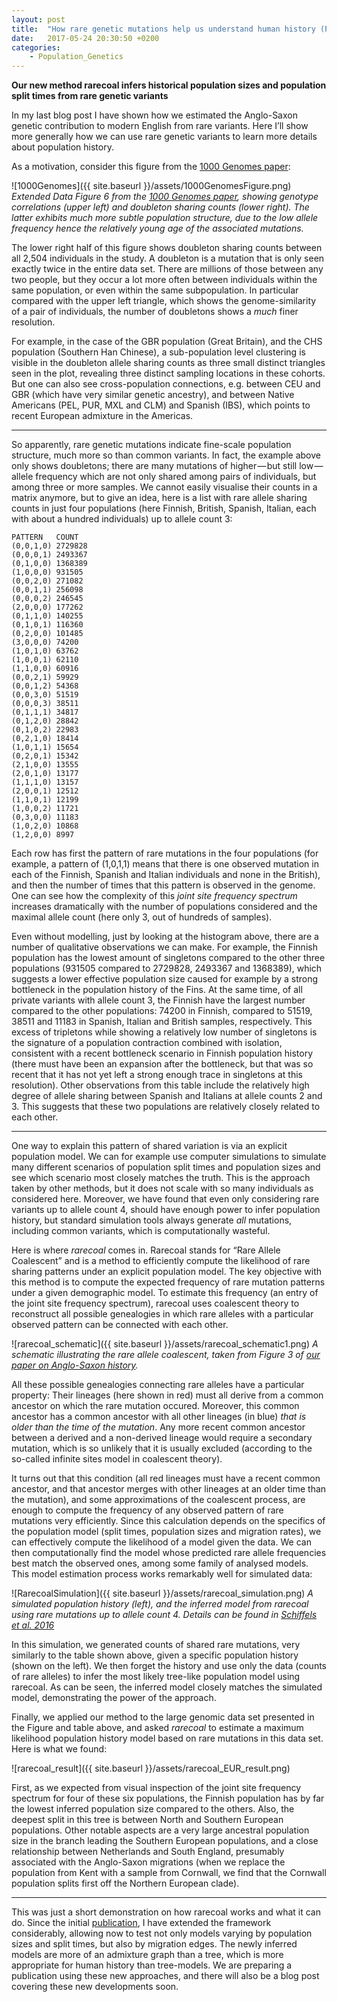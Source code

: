 ```yaml
---
layout: post
title:  "How rare genetic mutations help us understand human history (Part II)"
date:   2017-05-24 20:30:50 +0200
categories:
    - Population_Genetics
---
```


**Our new method rarecoal infers historical population sizes and population split times from rare genetic variants**

In my last blog post I have shown how we estimated the Anglo-Saxon genetic contribution to modern English from rare variants. Here I’ll show more generally how we can use rare genetic variants to learn more details about population history.

As a motivation, consider this figure from the [1000 Genomes paper](http://www.nature.com/nature/journal/v526/n7571/full/nature15393.html):

![1000Genomes]({{ site.baseurl }}/assets/1000GenomesFigure.png)
*Extended Data Figure 6 from the [1000 Genomes paper](http://www.nature.com/nature/journal/v526/n7571/full/nature15393.html), showing genotype correlations (upper left) and doubleton sharing counts (lower right). The latter exhibits much more subtle population structure, due to the low allele frequency hence the relatively young age of the associated mutations.*

The lower right half of this figure shows doubleton sharing counts between all 2,504 individuals in the study. A doubleton is a mutation that is only seen exactly twice in the entire data set. There are millions of those between any two people, but they occur a lot more often between individuals within the same population, or even within the same subpopulation. In particular compared with the upper left triangle, which shows the genome-similarity of a pair of individuals, the number of doubletons shows a _much_ finer resolution.

For example, in the case of the GBR population (Great Britain), and the CHS population (Southern Han Chinese), a sub-population level clustering is visible in the doubleton allele sharing counts as three small distinct triangles seen in the plot, revealing three distinct sampling locations in these cohorts. But one can also see cross-population connections, e.g. between CEU and GBR (which have very similar genetic ancestry), and between Native Americans (PEL, PUR, MXL and CLM) and Spanish (IBS), which points to recent European admixture in the Americas.

* * *

So apparently, rare genetic mutations indicate fine-scale population structure, much more so than common variants. In fact, the example above only shows doubletons; there are many mutations of higher — but still low — allele frequency which are not only shared among pairs of individuals, but among three or more samples. We cannot easily visualise their counts in a matrix anymore, but to give an idea, here is a list with rare allele sharing counts in just four populations (here Finnish, British, Spanish, Italian, each with about a hundred individuals) up to allele count 3:

    PATTERN   COUNT
    (0,0,1,0) 2729828
    (0,0,0,1) 2493367
    (0,1,0,0) 1368389
    (1,0,0,0) 931505
    (0,0,2,0) 271082
    (0,0,1,1) 256098
    (0,0,0,2) 246545
    (2,0,0,0) 177262
    (0,1,1,0) 140255
    (0,1,0,1) 116360
    (0,2,0,0) 101485
    (3,0,0,0) 74200
    (1,0,1,0) 63762
    (1,0,0,1) 62110
    (1,1,0,0) 60916
    (0,0,2,1) 59929
    (0,0,1,2) 54368
    (0,0,3,0) 51519
    (0,0,0,3) 38511
    (0,1,1,1) 34817
    (0,1,2,0) 28842
    (0,1,0,2) 22983
    (0,2,1,0) 18414
    (1,0,1,1) 15654
    (0,2,0,1) 15342
    (2,1,0,0) 13555
    (2,0,1,0) 13177
    (1,1,1,0) 13157
    (2,0,0,1) 12512
    (1,1,0,1) 12199
    (1,0,0,2) 11721
    (0,3,0,0) 11183
    (1,0,2,0) 10868
    (1,2,0,0) 8997

Each row has first the pattern of rare mutations in the four populations (for example, a pattern of (1,0,1,1) means that there is one observed mutation in each of the Finnish, Spanish and Italian individuals and none in the British), and then the number of times that this pattern is observed in the genome. One can see how the complexity of this _joint site frequency spectrum_ increases dramatically with the number of populations considered and the maximal allele count (here only 3, out of hundreds of samples).

Even without modelling, just by looking at the histogram above, there are a number of qualitative observations we can make. For example, the Finnish population has the lowest amount of singletons compared to the other three populations (931505 compared to 2729828, 2493367 and 1368389), which suggests a lower effective population size caused for example by a strong bottleneck in the population history of the Fins. At the same time, of all private variants with allele count 3, the Finnish have the largest number compared to the other populations: 74200 in Finnish, compared to 51519, 38511 and 11183 in Spanish, Italian and British samples, respectively. This excess of tripletons while showing a relatively low number of singletons is the signature of a population contraction combined with isolation, consistent with a recent bottleneck scenario in Finnish population history (there must have been an expansion after the bottleneck, but that was so recent that it has not yet left a strong enough trace in singletons at this resolution). Other observations from this table include the relatively high degree of allele sharing between Spanish and Italians at allele counts 2 and 3. This suggests that these two populations are relatively closely related to each other.

* * *

One way to explain this pattern of shared variation is via an explicit population model. We can for example use computer simulations to simulate many different scenarios of population split times and population sizes and see which scenario most closely matches the truth. This is the approach taken by other methods, but it does not scale with so many individuals as considered here. Moreover, we have found that even only considering rare variants up to allele count 4, should have enough power to infer population history, but standard simulation tools always generate _all_ mutations, including common variants, which is computationally wasteful.

Here is where _rarecoal_ comes in. Rarecoal stands for “Rare Allele Coalescent” and is a method to efficiently compute the likelihood of rare sharing patterns under an explicit population model. The key objective with this method is to compute the expected frequency of rare mutation patterns under a given demographic model. To estimate this frequency (an entry of the joint site frequency spectrum), rarecoal uses coalescent theory to reconstruct all possible genealogies in which rare alleles with a particular observed pattern can be connected with each other.

![rarecoal_schematic]({{ site.baseurl }}/assets/rarecoal_schematic1.png)
*A schematic illustrating the rare allele coalescent, taken from Figure 3 of [our paper on Anglo-Saxon history](http://www.nature.com/ncomms/2016/160119/ncomms10408/full/ncomms10408.html).*

All these possible genealogies connecting rare alleles have a particular property: Their lineages (here shown in red) must all derive from a common ancestor on which the rare mutation occured. Moreover, this common ancestor has a common ancestor with all other lineages (in blue) _that is older than the time of the mutation_. Any more recent common ancestor between a derived and a non-derived lineage would require a secondary mutation, which is so unlikely that it is usually excluded (according to the so-called infinite sites model in coalescent theory).

It turns out that this condition (all red lineages must have a recent common ancestor, and that ancestor merges with other lineages at an older time than the mutation), and some approximations of the coalescent process, are enough to compute the frequency of any observed pattern of rare mutations very efficiently. Since this calculation depends on the specifics of the population model (split times, population sizes and migration rates), we can effectively compute the likelihood of a model given the data. We can then computationally find the model whose predicted rare allele frequencies best match the observed ones, among some family of analysed models.
This model estimation process works remarkably well for simulated data:

![RarecoalSimulation]({{ site.baseurl }}/assets/rarecoal_simulation.png)
*A simulated population history (left), and the inferred model from rarecoal using rare mutations up to allele count 4. Details can be found in [Schiffels et al. 2016](http://www.nature.com/ncomms/2016/160119/ncomms10408/full/ncomms10408.html)*

In this simulation, we generated counts of shared rare mutations, very similarly to the table shown above, given a specific population history (shown on the left). We then forget the history and use only the data (counts of rare alleles) to infer the most likely tree-like population model using rarecoal. As can be seen, the inferred model closely matches the simulated model, demonstrating the power of the approach.

Finally, we applied our method to the large genomic data set presented in the Figure and table above, and asked _rarecoal_ to estimate a maximum likelihood population history model based on rare mutations in this data set. Here is what we found:

![rarecoal_result]({{ site.baseurl }}/assets/rarecoal_EUR_result.png)

First, as we expected from visual inspection of the joint site frequency spectrum for four of these six populations, the Finnish population has by far the lowest inferred population size compared to the others. Also, the deepest split in this tree is between North and Southern European populations. Other notable aspects are a very large ancestral population size in the branch leading the Southern European populations, and a close relationship between Netherlands and South England, presumably associated with the Anglo-Saxon migrations (when we replace the population from Kent with a sample from Cornwall, we find that the Cornwall population splits first off the Northern European clade).

* * *

This was just a short demonstration on how rarecoal works and what it can do. Since the initial [publication](https://www.nature.com/articles/ncomms10408), I have extended the framework considerably, allowing now to test not only models varying by population sizes and split times, but also by migration edges. The newly inferred models are more of an admixture graph than a tree, which is more appropriate for human history than tree-models. We are preparing a publication using these new approaches, and there will also be a blog post covering these new developments soon.